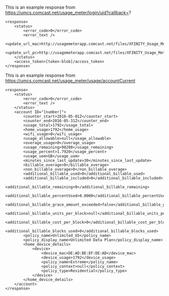 This is an example response from https://umcs.comcast.net/usage_meter/login/uid?callback=?


    <response>
    	<status>
    		<error_code>0</error_code>
    		<error_text />
    		<update_url_mac>http://usagemeterapp.comcast.net/files/XFINITY_Usage_Meter.zip</update_url_mac>
    		<update_url_pc>http://usagemeterapp.comcast.net/files/XFINITY_Usage_Meter.exe</update_url_pc>
    	</status>
    	<access_token>[token-blob]/access_token>
    </response>


This is an example response from https://umcs.comcast.net/usage_meter/usage/accountCurrent


    <response>
    	<status>
    		<error_code>0</error_code>
    		<error_text />
    	</status>
    	<account ID="[number]">
    		<counter_start>2016-05-01Z</counter_start>
    		<counter_end>2016-05-31Z</counter_end>
    		<usage_total>1792</usage_total>
    		<home_usage>1792</home_usage>
    		<wifi_usage>0</wifi_usage>
    		<usage_allowable>null</usage_allowable>
    		<overage_usage>0</overage_usage>
    		<usage_remaining>98208</usage_remaining>
    		<usage_percent>1.7920</usage_percent>
    		<usage_uom>GB</usage_uom>
    		<minutes_since_last_update>30</minutes_since_last_update>
    		<billable_overage>0</billable_overage>
    		<non_billable_overage>0</non_billable_overage>
    		<additional_billable_used>0</additional_billable_used>
    		<additional_billable_included>0</additional_billable_included>
    		<additional_billable_remaining>0</additional_billable_remaining>
    		<additional_billable_percentUsed>0.0000</additional_billable_percentUsed>
    		<additional_billable_grace_amount_exceeded>false</additional_billable_grace_amount_exceeded>
    		<additional_billable_units_per_block>null</additional_billable_units_per_block>
    		<additional_billable_cost_per_block>0</additional_billable_cost_per_block>
    		<additional_billable_blocks_used>0</additional_billable_blocks_used>
    		<policy_name>Unlimited_G5</policy_name>
    		<policy_display_name>Unlimited Data Plan</policy_display_name>
    		<home_device_details>
				<device>
					<device_mac>DE:AD:BE:EF:DE:AD</device_mac>
					<device_usage>1792</device_usage>
					<policy_name>Extreme</policy_name>
					<policy_context>null</policy_context>
					<policy_type>Residential</policy_type>
				</device>
    		</home_device_details>
    	</account>
    </response>
